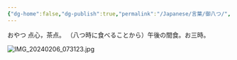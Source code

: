 ```yaml
---
{"dg-home":false,"dg-publish":true,"permalink":"/Japanese/言葉/御八つ/","dgPassFrontmatter":true}
---
```



おやつ
点心，茶点。
（八つ時に食べることから）午後の間食。お三時。

![IMG_20240206_073123.jpg](/img/user/resources/%E7%99%BD%E7%86%8A%E3%82%AB%E3%83%95%E3%82%A7/IMG_20240206_073123.jpg)

